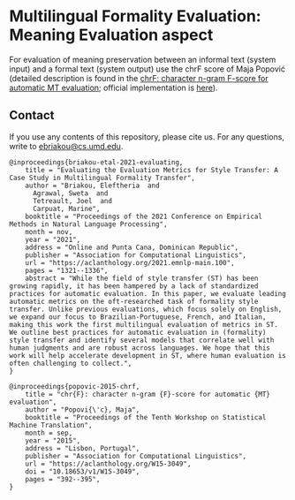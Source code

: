 # Multilingual Formality Evaluation: Meaning Evaluation aspect

For evaluation of meaning preservation between an informal text (system input) and a formal text (system output)
use the chrF score of Maja Popović (detailed description is found in the
[chrF: character n-gram F-score for automatic MT evaluation](https://aclanthology.org/W15-3049/);
official implementation is [here](https://github.com/m-popovic/chrF)).


## Contact
If you use any contents of this repository, please cite us. For any questions, write to ebriakou@cs.umd.edu.

```
@inproceedings{briakou-etal-2021-evaluating,
    title = "Evaluating the Evaluation Metrics for Style Transfer: A Case Study in Multilingual Formality Transfer",
    author = "Briakou, Eleftheria  and
      Agrawal, Sweta  and
      Tetreault, Joel  and
      Carpuat, Marine",
    booktitle = "Proceedings of the 2021 Conference on Empirical Methods in Natural Language Processing",
    month = nov,
    year = "2021",
    address = "Online and Punta Cana, Dominican Republic",
    publisher = "Association for Computational Linguistics",
    url = "https://aclanthology.org/2021.emnlp-main.100",
    pages = "1321--1336",
    abstract = "While the field of style transfer (ST) has been growing rapidly, it has been hampered by a lack of standardized practices for automatic evaluation. In this paper, we evaluate leading automatic metrics on the oft-researched task of formality style transfer. Unlike previous evaluations, which focus solely on English, we expand our focus to Brazilian-Portuguese, French, and Italian, making this work the first multilingual evaluation of metrics in ST. We outline best practices for automatic evaluation in (formality) style transfer and identify several models that correlate well with human judgments and are robust across languages. We hope that this work will help accelerate development in ST, where human evaluation is often challenging to collect.",
}
```

```
@inproceedings{popovic-2015-chrf,
    title = "chr{F}: character n-gram {F}-score for automatic {MT} evaluation",
    author = "Popovi{\'c}, Maja",
    booktitle = "Proceedings of the Tenth Workshop on Statistical Machine Translation",
    month = sep,
    year = "2015",
    address = "Lisbon, Portugal",
    publisher = "Association for Computational Linguistics",
    url = "https://aclanthology.org/W15-3049",
    doi = "10.18653/v1/W15-3049",
    pages = "392--395",
}
```
